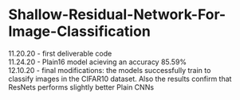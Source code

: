 # Shallow-Residual-Network-For-Image-Classification
11.20.20 - first deliverable code  
11.24.20 - Plain16 model acieving an accuracy 85.59%  
12.10.20 - final modifications: the models successfully train to  
classify images in the CIFAR10 dataset. Also the results confirm that  
ResNets performs slightly better Plain CNNs
